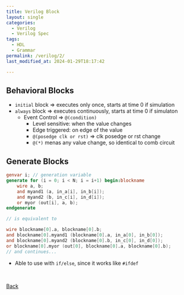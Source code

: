 ```yaml
---
title: Verilog Block
layout: single
categories:
  - Verilog
  - Verilog Spec
tags:
  - HDL
  - Grammar
permalink: /verilog/2/
last_modified_at: 2024-01-29T18:17:42

---
```


## Behavioral Blocks

- `initial` block ⇒ executes only once, starts at time 0 if simulation
- `always` block ⇒ executes continuously, starts at time 0 if simulaton
  - Event Control ⇒ `@(condition)`
    - Level sensitive: when the value changes
    - Edge triggered: on edge of the value
    - `@(posedge clk or rst)` ⇒ clk posedge or rst change
    - `@(*)` menas any value change, so identical to comb circuit

## Generate Blocks

```verilog
genvar i; // generation variable
generate for (i = 0; i < N; i = i+1) begin:blockname
    wire a, b;
    and myand1 (a, in_a[i], in_b[i]);
    and myand2 (b, in_c[i], in_d[i]);
    or myor (out[i], a, b);
endgenerate

// is equivalent to

wire blockname[0].a, blockname[0].b;
and blockname[0].myand1 (blockname[0].a, in_a[0], in_b[0]);
and blockname[0].myand2 (blockname[0].b, in_c[0], in_d[0]);
or blockname[0].myor (out[0], blockname[0].a, blockname[0].b);
// and continues...
```

- Able to use with `if/else`, since it works like `#ifdef`

<br>

[Back](/verilog/)